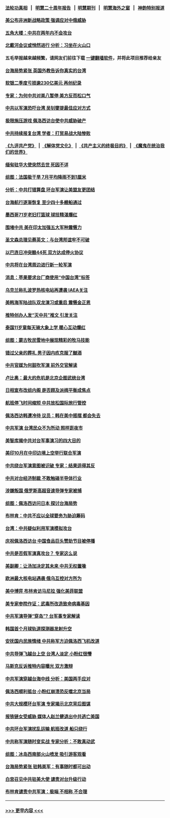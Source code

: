 #### [法轮功真相](https://github.com/gfw-breaker/truth/blob/master/README.md?t=0) &nbsp;&nbsp;|&nbsp;&nbsp; [明慧二十周年报告](https://github.com/gfw-breaker/mh-reports/blob/master/README.md?t=0) &nbsp;&nbsp;|&nbsp;&nbsp;[明慧期刊](https://github.com/gfw-breaker/mh-qikan) &nbsp;&nbsp;|&nbsp;&nbsp; [明慧海外之窗](https://github.com/gfw-breaker/mh-news/blob/master/README.md?t=0) &nbsp;&nbsp;|&nbsp;&nbsp; [神韵特别报道](https://github.com/gfw-breaker/mh-news/blob/master/shenyun.md?t=0)
#### [美公布非洲新战略政策 强调应对中俄威胁](../pages/nsc418/n13798330.md?t=08090451) 
#### [五角大楼：中共在两年内不会攻台](../pages/nsc418/n13798354.md?t=08090451) 
#### [北戴河会议或悄然进行 分析：习坐在火山口](../pages/nsc418/n13798123.md?t=08090451) 
#### 五毛举报越来越频繁，请网友们前往下载 [一键翻墙软件](https://github.com/gfw-breaker/ssr-accounts)，并将此项目推荐给亲友
#### [台海局势紧张 英国外教告诉你真实的台湾](../pages/nsc418/n13798341.md?t=08090451) 
#### [软银二季度亏损逾230亿美元 再创纪录](../pages/nsc418/n13798287.md?t=08090451) 
#### [专家：为何中共对美八暂停 美方反而松口气](../pages/nsc418/n13798323.md?t=08090451) 
#### [中共以军演恐吓台湾 吴钊燮提最佳应对方式](../pages/nsc418/n13798312.md?t=08090451) 
#### [极限施压游戏 佩洛西访台使中共威胁破产](../pages/nsc418/n13798285.md?t=08090451) 
#### [中共持续报复台湾 学者：打贸易战大陆惨败](../pages/nsc418/n13798316.md?t=08090451) 
#### [《九评共产党》](https://github.com/begood0513/9ping.md/blob/master/README.md) &nbsp;|&nbsp; [《解体党文化》](../../../../jtdwh.md/blob/master/README.md)  &nbsp;|&nbsp; [《共产主义的终极目的》](../../../../gczydzjmd.md/blob/master/README.md) &nbsp;|&nbsp; [《魔鬼在统治我们的世界》](../../../../mgztzwmdsj.md/blob/master/README.md) 
#### [缅甸驻华大使突然去世 死因不详](../pages/nsc418/n13798129.md?t=08090451) 
#### [组图：法国极干旱 7月平均降雨不到1厘米](../pages/nsc418/n13798153.md?t=08090451) 
#### [分析：中共打错算盘 环台军演让美盟友更团结](../pages/nsc418/n13797669.md?t=08090451) 
#### [台海航行逐渐恢复 至少四十多艘船通过](../pages/nsc418/n13798173.md?t=08090451) 
#### [墨西哥71岁老妇打篮球 球技精湛爆红](../pages/nsc418/n13797947.md?t=08090451) 
#### [围堵中共 美在印太加强五大军种震慑力](../pages/nsc418/n13798047.md?t=08090451) 
#### [圣文森总理见蔡英文：与台湾邦谊牢不可破](../pages/nsc418/n13798032.md?t=08090451) 
#### [以巴连日冲突酿44死 双方达成停火协议](../pages/nsc418/n13798033.md?t=08090451) 
#### [中共将在台湾周边进行新一轮军演](../pages/nsc418/n13797969.md?t=08090451) 
#### [消息：苹果要求台厂商使用“中国台湾”标签](../pages/nsc418/n13797899.md?t=08090451) 
#### [乌克兰称扎波罗热核电站再遭袭 IAEA关注](../pages/nsc418/n13797780.md?t=08090451) 
#### [美韩海军陆战队双龙演习或重启 震慑金正恩](../pages/nsc418/n13797750.md?t=08090451) 
#### [推特创办人发“灭中共”推文 引发关注](../pages/nsc418/n13797542.md?t=08090451) 
#### [泰国11岁童每天骑大象上学 暖心互动爆红](../pages/nsc418/n13797454.md?t=08090451) 
#### [组图：蒙古牧民雪地中展现精彩的牧马技能](../pages/nsc418/n13797468.md?t=08090451) 
#### [错过父亲的葬礼 男子因内疚克服了酗酒](../pages/nsc418/n13797473.md?t=08090451) 
#### [中共官媒为何鼓吹军演 前外交官解读](../pages/nsc418/n13797550.md?t=08090451) 
#### [卢比奥：最大的危机是北京企图武统台湾](../pages/nsc418/n13797410.md?t=08090451) 
#### [日相宣布改组内阁 是否顾及派阀平衡成焦点](../pages/nsc418/n13797507.md?t=08090451) 
#### [航班停飞时间缩短 中共放松国际旅行管控](../pages/nsc418/n13797400.md?t=08090451) 
#### [佩洛西访韩遭冷待 议员：韩在美中摇摆 都会失去](../pages/nsc418/n13797241.md?t=08090451) 
#### [中共军演 台湾民众不为所动 照样逛夜市](../pages/nsc418/n13797190.md?t=08090451) 
#### [美智库揭中共对台军事演习的四大目的](../pages/nsc418/n13797187.md?t=08090451) 
#### [美印10月在中印边境上空举行联合军演](../pages/nsc418/n13797152.md?t=08090451) 
#### [中共绕台军演意图被识破 专家：结果适得其反](../pages/nsc418/n13797128.md?t=08090451) 
#### [中共对台经济制裁 不敢触碰半导体行业](../pages/nsc418/n13796897.md?t=08090451) 
#### [涉嫌叛国 俄罗斯高超音速导弹专家被捕](../pages/nsc418/n13797040.md?t=08090451) 
#### [组图：佩洛西访问日本 探讨台海局势](../pages/nsc418/n13796922.md?t=08090451) 
#### [布林肯：中共不应以全球要务为胁迫筹码](../pages/nsc418/n13797041.md?t=08090451) 
#### [台湾：中共疑似利用军演模拟攻台](../pages/nsc418/n13797052.md?t=08090451) 
#### [庆祝佩洛西访台 中国食品巨头赞助节目被停播](../pages/nsc418/n13796995.md?t=08090451) 
#### [中共是否假军演真攻台？ 专家这么说](../pages/nsc418/n13796983.md?t=08090451) 
#### [美副卿：让汤加决定其未来 中共无权置喙](../pages/nsc418/n13796939.md?t=08090451) 
#### [欧洲最大核电站遇袭 俄乌互控对方所为](../pages/nsc418/n13796839.md?t=08090451) 
#### [美中博弈 布林肯访马尼拉 强化美菲联盟](../pages/nsc418/n13796815.md?t=08090451) 
#### [美专家参院作证：武毒所改造致命病毒基因](../pages/nsc418/n13796721.md?t=08090451) 
#### [中共军演导弹“穿岛”? 台军事专家解读](../pages/nsc418/n13796734.md?t=08090451) 
#### [韩国首个月球轨道探测器发射升空](../pages/nsc418/n13796718.md?t=08090451) 
#### [安抚国内民族情绪 中共称军方迫佩洛西飞机改道](../pages/nsc418/n13796600.md?t=08090451) 
#### [中共导弹飞越台上空 台湾人淡定 小粉红很懵](../pages/nsc418/n13796390.md?t=08090451) 
#### [马斯克反诉推特内容曝光 双方激辩](../pages/nsc418/n13796498.md?t=08090451) 
#### [中共军演穿越台海中线 分析：美国两手应对](../pages/nsc418/n13796383.md?t=08090451) 
#### [佩洛西顺利抵台 小粉红崩溃恐反噬北京当局](../pages/nsc418/n13796449.md?t=08090451) 
#### [中共大规模环台军演 专家揭示北京背后图谋](../pages/nsc418/n13796523.md?t=08090451) 
#### [报铁链女受威胁 媒体人赵兰健退出中共逃亡美国](../pages/nsc418/n13796210.md?t=08090451) 
#### [中共环台军演扰乱运输 航班改道 船只绕行](../pages/nsc418/n13796504.md?t=08090451) 
#### [中共称军演随时变实战 专家分析：不敢真动武](../pages/nsc418/n13796365.md?t=08090451) 
#### [组图：冰岛西南部火山喷发 吸引游客观看](../pages/nsc418/n13796274.md?t=08090451) 
#### [台海局势紧张 驻韩美军：有事随时都可出动](../pages/nsc418/n13796391.md?t=08090451) 
#### [白宫召见中共驻美大使 谴责对台升级行动](../pages/nsc418/n13796385.md?t=08090451) 
#### [布林肯谴责中共军演：极端 不相称 不合理](../pages/nsc418/n13796366.md?t=08090451) 

----
#### [ >>> 更早内容 <<< ](../indexes/nsc418-earlier.md)
